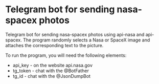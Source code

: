 # Telegram bot for sending nasa-spacex photos

Telegram bot for sending nasa-spacex photos using api-nasa and api-spacex. The program randomly selects a Nasa or SpaceX image and attaches the corresponding text to the picture.

 To run the program, you will need the following elements:
 - api_key - on the website api.nasa.gov
  - tg_token - chat with the @BotFather
   - tg_id - chat with the @JsonDumpBot
